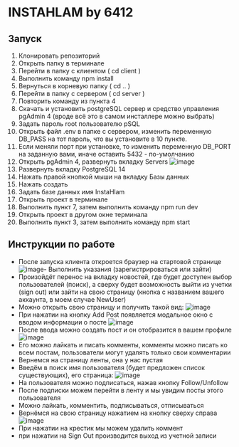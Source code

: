 # INSTAHLAM by 6412


## Запуск

1. Клонировать репозиторий
2. Открыть папку в терминале
3. Перейти в папку с клиентом ( cd client )
4. Выполнить команду npm install
6. Вернуться в корневую папку ( cd .. )
7. Перейти в папку с сервером ( cd server )
8. Повторить команду из пункта 4
9. Скачать и установить postgreSQL сервер и средство управления pgAdmin 4 (вроде всё это в самом инсталлере можно выбрать)
10. Задать пароль root пользователю pSQL
11. Открыть файл .env в папке с сервером, изменить переменную DB_PASS на тот пароль, что вы установите в 10 пункте.
12. Если меняли порт при установке, то изменить переменную DB_PORT на заданную вами, иначе оставить 5432 - по-умолчанию
13. Открыть pgAdmin 4, развернуть вкладку Servers
![image](https://user-images.githubusercontent.com/74234916/209463766-06736100-f9b5-4a49-aa0f-6239abdc5255.png)
14. Развернуть вкладку PostgreSQL 14
15. Нажать правой кнопкой мыши на вкладку Базы данных
16. Нажать создать
17. Задать базе данных имя InstaHlam
18. Открыть проект в терминале
19. Выполнить пункт 7, затем выполнить команду npm run dev
20. Открыть проект в другом окне терминала
21. Выполнить пункт 3, затем выполнить команду npm start

## Инструкции по работе

- После запуска клиента откроется браузер на стартовой странице
![image](https://user-images.githubusercontent.com/74234916/209464929-3147006a-6bf7-432c-a372-26a12a1133ae.png)- Выполнить указания (зарегистрироваться или зайти)
- Произойдёт перенос на вкладку новостей, где будет доступен выбор пользователей (поиск), а сверху будет возможность выйти из учетки (sign out) или зайти на свою страницу (кнопка с названием вашего аккаунта, в моем случае NewUser)
- Можно открыть свою страницу и получить такой вид:
![image](https://user-images.githubusercontent.com/74234916/209464498-2702b0ff-de9d-46e1-80c5-599f30759ab1.png)
- При нажатии на кнопку Add Post появляется модальное окно с вводом информации о посте
![image](https://user-images.githubusercontent.com/74234916/209464562-68581f92-dcc0-4ec8-9ac2-0ddcafd4c81f.png)
- После ввода можно создать пост и он отобразится в вашем профиле
![image](https://user-images.githubusercontent.com/74234916/209464575-04b77554-32dc-4297-b2df-13c6fddd4958.png)
- Его можно лайкать и писать комменты, комменты можно писать ко всем постам, пользователи могут удалять только свои комментарии
- Вернемся на страницу ленты, она у нас пустая
- Введём в поиск имя пользователя (будет предложен список существующих), его страница:
![image](https://user-images.githubusercontent.com/74234916/209464628-599ba690-7912-46b7-8933-ba375b45d7f3.png)
- На пользователя можно подписаться, нажав кнопку Follow/Unfollow
- После подписки можем перейти в ленту и мы увидим посты этого пользователя
- Можно лайкать, комментить, подписываться, отписываться
- Вернёмся на свою страницу нажатием на кнопку сверху справа
![image](https://user-images.githubusercontent.com/74234916/209464829-259b7c74-0a0f-454f-a0e0-6b3b09d73b44.png)
- При нажатии на крестик мы можем удалить коммент
- при нажатии на Sign Out производится выход из учетной записи







